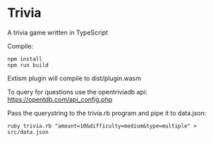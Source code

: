 # Trivia

A trivia game written in TypeScript

Compile:

```
npm install
npm run build
```

Extism plugin will compile to dist/plugin.wasm 

To query for questions use the opentriviadb api: https://opentdb.com/api_config.php

Pass the querystring to the trivia.rb program and pipe it to data.json:

```
ruby trivia.rb "amount=10&difficulty=medium&type=multiple" > src/data.json
```

